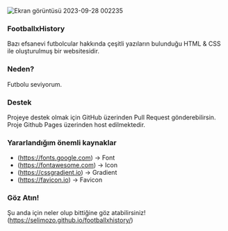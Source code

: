 ![Ekran görüntüsü 2023-09-28 002235](https://github.com/selimozo/footballxhistory/assets/145379138/26b6028b-bdc1-4fa3-9b78-99923d0d042a)

### FootballxHistory
Bazı efsanevi futbolcular hakkında çeşitli yazıların bulunduğu HTML & CSS ile oluşturulmuş bir websitesidir.


### Neden?
Futbolu seviyorum.

### Destek
Projeye destek olmak için GitHub üzerinden Pull Request gönderebilirsin. Proje Github Pages üzerinden host edilmektedir.

### Yararlandığım önemli kaynaklar
- (https://fonts.google.com) -> Font
- (https://fontawesome.com) -> Icon
- (https://cssgradient.io) -> Gradient
- (https://favicon.io) -> Favicon

### Göz Atın!
Şu anda için neler olup bittiğine göz atabilirsiniz!
(https://selimozo.github.io/footballxhistory/)
